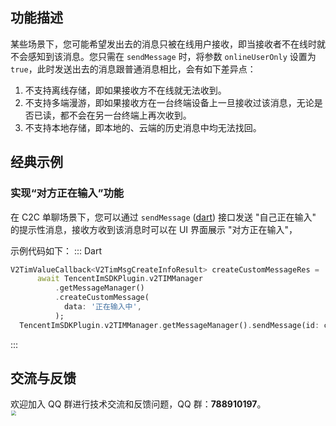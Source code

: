 ## 功能描述
某些场景下，您可能希望发出去的消息只被在线用户接收，即当接收者不在线时就不会感知到该消息。您只需在 `sendMessage` 时，将参数 `onlineUserOnly` 设置为 `true`，此时发送出去的消息跟普通消息相比，会有如下差异点：

1. 不支持离线存储，即如果接收方不在线就无法收到。
2. 不支持多端漫游，即如果接收方在一台终端设备上一旦接收过该消息，无论是否已读，都不会在另一台终端上再次收到。
3. 不支持本地存储，即本地的、云端的历史消息中均无法找回。

## 经典示例

### 实现“对方正在输入”功能

在 C2C 单聊场景下，您可以通过 `sendMessage` ([dart](https://pub.dev/documentation/tencent_im_sdk_plugin_platform_interface/latest/im_flutter_plugin_platform_interface/ImFlutterPlatform/sendMessage.html)) 接口发送 "自己正在输入" 的提示性消息，接收方收到该消息时可以在 UI 界面展示 "对方正在输入"，

示例代码如下：
<dx-tabs>
::: Dart

```dart
V2TimValueCallback<V2TimMsgCreateInfoResult> createCustomMessageRes =
      await TencentImSDKPlugin.v2TIMManager
          .getMessageManager()
          .createCustomMessage(
            data: '正在输入中',
          );
  TencentImSDKPlugin.v2TIMManager.getMessageManager().sendMessage(id: createCustomMessageRes.data.id, receiver: "", groupID: "",onlineUserOnly: true);
```
:::
</dx-tabs>

## 交流与反馈

欢迎加入 QQ 群进行技术交流和反馈问题，QQ 群：**788910197**。
<img style="width: 200px; max-width: inherit; zoom: 50%;" src="https://qcloudimg.tencent-cloud.cn/raw/f351a1640d265047db85ffab1cd086a7.png" />

